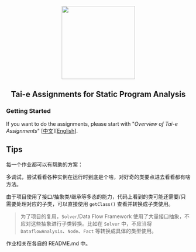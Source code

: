 <div align="center">
  <a href="https://tai-e.pascal-lab.net/">
    <img src="https://tai-e.pascal-lab.net/o-tai-e.webp" height="200">
  </a>

## Tai-e Assignments for Static Program Analysis
</div>

### Getting Started

If you want to do the assignments, please start with "*Overview of Tai-e Assignments*" [[中文](https://tai-e.pascal-lab.net/intro/overview.html)][[English](https://tai-e.pascal-lab.net/en/intro/overview.html)].

## Tips

每一个作业都可以有帮助的方案：

多调试，尝试看看各种实例在运行时到底是个啥，对好奇的类要点进去看看都有啥方法。

由于项目使用了接口/抽象类/继承等多态的能力，代码上看到的类可能还需要/只需要处理对应的子类，可以直接使用 `getClass()` 查看并转换成子类使用。

> 为了项目的复用，`Solver`/Data Flow Framework 使用了大量接口抽象，不应对这些抽象进行子类转换。比如在 `Solver` 中，不应当将 `DataflowAnalysis`、`Node`、`Fact` 等转换成具体的类型使用。

作业相关在各自的 README.md 中。
